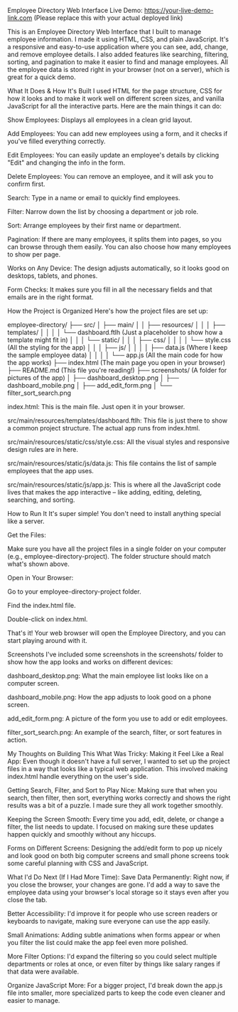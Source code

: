 Employee Directory Web Interface
Live Demo: https://your-live-demo-link.com (Please replace this with your actual deployed link)

This is an Employee Directory Web Interface that I built to manage employee information. I made it using HTML, CSS, and plain JavaScript. It's a responsive and easy-to-use application where you can see, add, change, and remove employee details. I also added features like searching, filtering, sorting, and pagination to make it easier to find and manage employees. All the employee data is stored right in your browser (not on a server), which is great for a quick demo.

What It Does & How It's Built
I used HTML for the page structure, CSS for how it looks and to make it work well on different screen sizes, and vanilla JavaScript for all the interactive parts. Here are the main things it can do:

Show Employees: Displays all employees in a clean grid layout.

Add Employees: You can add new employees using a form, and it checks if you've filled everything correctly.

Edit Employees: You can easily update an employee's details by clicking "Edit" and changing the info in the form.

Delete Employees: You can remove an employee, and it will ask you to confirm first.

Search: Type in a name or email to quickly find employees.

Filter: Narrow down the list by choosing a department or job role.

Sort: Arrange employees by their first name or department.

Pagination: If there are many employees, it splits them into pages, so you can browse through them easily. You can also choose how many employees to show per page.

Works on Any Device: The design adjusts automatically, so it looks good on desktops, tablets, and phones.

Form Checks: It makes sure you fill in all the necessary fields and that emails are in the right format.

How the Project is Organized
Here's how the project files are set up:

employee-directory/
├── src/
│   ├── main/
│   │   ├── resources/
│   │   │   ├── templates/
│   │   │   │   └── dashboard.ftlh   (Just a placeholder to show how a template might fit in)
│   │   │   └── static/
│   │   │       ├── css/
│   │   │       │   └── style.css      (All the styling for the app)
│   │   │       ├── js/
│   │   │       │   ├── data.js        (Where I keep the sample employee data)
│   │   │       │   └── app.js         (All the main code for how the app works)
├── index.html                  (The main page you open in your browser)
├── README.md                   (This file you're reading!)
├── screenshots/                (A folder for pictures of the app)
│   ├── dashboard_desktop.png
│   ├── dashboard_mobile.png
│   ├── add_edit_form.png
│   └── filter_sort_search.png

index.html: This is the main file. Just open it in your browser.

src/main/resources/templates/dashboard.ftlh: This file is just there to show a common project structure. The actual app runs from index.html.

src/main/resources/static/css/style.css: All the visual styles and responsive design rules are in here.

src/main/resources/static/js/data.js: This file contains the list of sample employees that the app uses.

src/main/resources/static/js/app.js: This is where all the JavaScript code lives that makes the app interactive – like adding, editing, deleting, searching, and sorting.

How to Run It
It's super simple! You don't need to install anything special like a server.

Get the Files:

Make sure you have all the project files in a single folder on your computer (e.g., employee-directory-project). The folder structure should match what's shown above.

Open in Your Browser:

Go to your employee-directory-project folder.

Find the index.html file.

Double-click on index.html.

That's it! Your web browser will open the Employee Directory, and you can start playing around with it.

Screenshots
I've included some screenshots in the screenshots/ folder to show how the app looks and works on different devices:

dashboard_desktop.png: What the main employee list looks like on a computer screen.

dashboard_mobile.png: How the app adjusts to look good on a phone screen.

add_edit_form.png: A picture of the form you use to add or edit employees.

filter_sort_search.png: An example of the search, filter, or sort features in action.

My Thoughts on Building This
What Was Tricky:
Making it Feel Like a Real App: Even though it doesn't have a full server, I wanted to set up the project files in a way that looks like a typical web application. This involved making index.html handle everything on the user's side.

Getting Search, Filter, and Sort to Play Nice: Making sure that when you search, then filter, then sort, everything works correctly and shows the right results was a bit of a puzzle. I made sure they all work together smoothly.

Keeping the Screen Smooth: Every time you add, edit, delete, or change a filter, the list needs to update. I focused on making sure these updates happen quickly and smoothly without any hiccups.

Forms on Different Screens: Designing the add/edit form to pop up nicely and look good on both big computer screens and small phone screens took some careful planning with CSS and JavaScript.

What I'd Do Next (If I Had More Time):
Save Data Permanently: Right now, if you close the browser, your changes are gone. I'd add a way to save the employee data using your browser's local storage so it stays even after you close the tab.

Better Accessibility: I'd improve it for people who use screen readers or keyboards to navigate, making sure everyone can use the app easily.

Small Animations: Adding subtle animations when forms appear or when you filter the list could make the app feel even more polished.

More Filter Options: I'd expand the filtering so you could select multiple departments or roles at once, or even filter by things like salary ranges if that data were available.

Organize JavaScript More: For a bigger project, I'd break down the app.js file into smaller, more specialized parts to keep the code even cleaner and easier to manage.